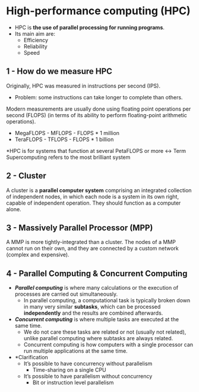 # High-performance computing (HPC)

- HPC is **the use of parallel processing for running programs**.
- Its main aim are:
    - Efficiency
    - Reliability
    - Speed

## 1 - How do we measure HPC

Originally, HPC was measured in instructions per second (IPS).

- Problem: some instructions can take longer to complete than others.

Modern measurements are usually done using floating point operations per second (FLOPS) (in terms of its ability to perform floating-point arithmetic operations).

- MegaFLOPS - MFLOPS - FLOPS * 1 million
- TeraFLOPS - TFLOPS - FLOPS * 1 billion

*HPC is for systems that function at several PetaFLOPS or more ↔ Term Supercomputing refers to the most brilliant system

## 2 - Cluster

A cluster is a **parallel computer system** comprising an integrated collection of independent nodes, in which each node is a system in its own right, capable of independent operation. They should function as a computer alone.

## 3 - Massively Parallel Processor (MPP)

A MMP is more tightly-integrated than a cluster. The nodes of a MMP cannot run on their own, and they are connected by a custom network (complex and expensive).

## 4 - Parallel Computing & Concurrent Computing

- **_Parallel computing_** is where many calculations or the execution of processes are carried out simultaneously. 
    - In parallel computing, a computational task is typically broken down in many very similar **subtasks**, which can be 
  processed **independently** and the results are combined afterwards.
- **_Concurrent computing_** is where multiple tasks are executed at the same time. 
    - We do not care these tasks are related or not (usually not related), unlike parallel computing where subtasks are always related.
    - Concurrent computing is how computers with a single processor can run multiple applications at the same time.
- *Clarification
    - It’s possible to have concurrency without parallelism
        - Time-sharing on a single CPU
    - It’s possible to have parallelism without concurrency
        - Bit or instruction level parallelism